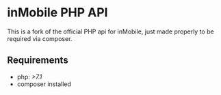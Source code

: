 # inMobile PHP API

This is a fork of the official PHP api for inMobile, just made properly to be required via composer.

## Requirements
- php:  *>7.1*
- composer installed